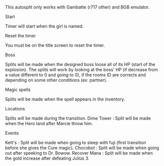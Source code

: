 This autosplit only works with Gambatte (r717 other) and BGB emulator.

Start

Timer will start when the girl is named.

Reset the timer

You must be on the title screen to reset the timer.

Boss

Splits will be made when the designed boss loose all of its HP (start of the explosion).
The splits will work by looking at the boss' HP (if decrease from a value different to 0 and going to 0), if the rooms ID are corrects and depending on some other conditions (ex: partner).

Magic spells

Splits will be made when the spell appears in the inventory.

Locations

Splits will be made during the transition.
Dime Tower : Split will be made when the Hero land after Marcie throw him.

Events

Kett's : Split will be made when going to sleep with fuji (first transition before she gives the Cure magic).
Chocobot : Split will be made when going out after speeking to Dr. Bowow.
Recover Mana : Split will be made when the gold increase after defeating Julius 3.

